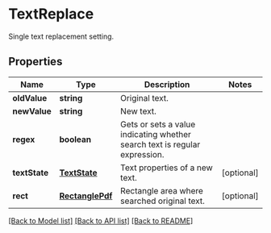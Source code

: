 # TextReplace
Single text replacement setting.

## Properties
Name | Type | Description | Notes
------------ | ------------- | ------------- | -------------
**oldValue** | **string** | Original text. | 
**newValue** | **string** | New text. | 
**regex** | **boolean** | Gets or sets a value indicating whether search text is regular expression. | 
**textState** | [**TextState**](TextState.md) | Text properties of a new text. | [optional]
**rect** | [**RectanglePdf**](RectanglePdf.md) | Rectangle area where searched original text. | [optional]

[[Back to Model list]](../README.md#documentation-for-models) [[Back to API list]](../README.md#documentation-for-api-endpoints) [[Back to README]](../README.md)

